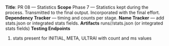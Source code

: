 **Title**: PR 08 — Statistics
**Scope**
Phase 7 — Statistics kept during the process. Transmitted to the final output. Incorporated with the final effort.
**Dependency Tracker** — timing and counts per stage.
**Name Tracker** — add stats.json or integrated stats fields.
**Artifacts** runs/<RunID>/stats.json (or integrated stats fields)
**Testing Endpoints**
1) stats present for INITIAL, META, ULTRAI with count and ms values
